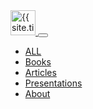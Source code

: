 <nav class="navbar navbar-expand-md navbar-light bg-light py-3 mb-4 border-bottom">
  <div class="container-fluid">
    <a class="navbar-brand" href="{{ site.baseurl }}/">
      <img src="{{ site.baseurl }}/public/images/logo.svg" alt="{{ site.title }} Logo" height="40">
    </a>
    <button class="navbar-toggler" type="button" data-bs-toggle="collapse" data-bs-target="#navbarNav" aria-controls="navbarNav" aria-expanded="false" aria-label="Toggle navigation">
      <span class="navbar-toggler-icon"></span>
    </button>
    <div class="collapse navbar-collapse justify-content-end" id="navbarNav">
      <ul class="navbar-nav gap-3">
        <li class="nav-item">
          <a class="nav-link" href="{{ site.baseurl }}/list/index">ALL</a>
        </li>
        <li class="nav-item">
          <a class="nav-link" href="{{ site.baseurl }}/list/books">Books</a>
        </li>
        <li class="nav-item">
          <a class="nav-link" href="{{ site.baseurl }}/list/articles">Articles</a>
        </li>
        <li class="nav-item">
          <a class="nav-link" href="{{ site.baseurl }}/list/presentations">Presentations</a>
        </li>
        <li class="nav-item">
          <a class="nav-link" href="{{ site.baseurl }}/about">About</a>
        </li>
      </ul>
    </div>
  </div>
</nav>

